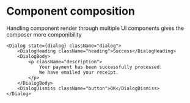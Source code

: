 # Component composition

Handling component render through multiple UI components gives the composer more componibility

```tsx
<Dialog state={dialog} className="dialog">
    <DialogHeading className="heading">Success</DialogHeading>
    <DialogBody>
        <p className="description">
            Your payment has been successfully processed. 
            We have emailed your receipt.
        </p>
    </DialogBody>
    <DialogDismiss className="button">OK</DialogDismiss>
</Dialog>
```